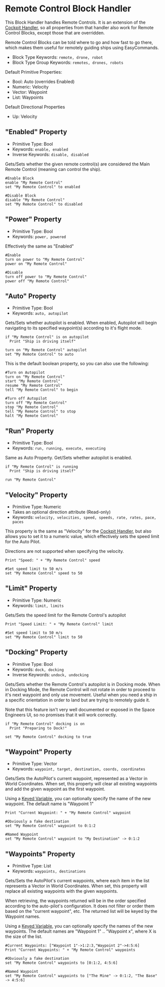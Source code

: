 ﻿# Remote Control Block Handler
This Block Handler handles Remote Controls.  It is an extension of the [Cockpit Handler](https://spaceengineers.merlinofmines.com/EasyCommands/blockHandlers/cockpit "Cockpit Handler"), so all properties from that handler also work for Remote Control Blocks, except those that are overridden.

Remote Control Blocks can be told where to go and how fast to go there, which makes them useful for remotely guiding ships using EasyCommands.

* Block Type Keywords: ```remote, drone, robot```
* Block Type Group Keywords: ```remotes, drones, robots```

Default Primitive Properties:
* Bool: Auto (overrides Enabled)
* Numeric: Velocity
* Vector: Waypoint
* List: Waypoints

Default Directional Properties
* Up: Velocity

## "Enabled" Property
* Primitive Type: Bool
* Keywords: ```enable, enabled```
* Inverse Keywords: ```disable, disabled```

Gets/Sets whether the given remote control(s) are considered the Main Remote Control (meaning can control the ship).

```
#Enable Block
enable "My Remote Control"
set "My Remote Control" to enabled

#Disable Block
disable "My Remote Control"
set "My Remote Control" to disabled
```

## "Power" Property
* Primitive Type: Bool
* Keywords: ```power, powered```

Effectively the same as "Enabled"

```
#Enable
turn on power to "My Remote Control"
power on "My Remote Control"

#Disable
turn off power to "My Remote Control"
power off "My Remote Control"
```

## "Auto" Property
* Primitive Type: Bool
* Keywords: ```auto, autopilot```

Gets/Sets whether autopilot is enabled.  When enabled, Autopilot will begin navigating to its specified waypoint(s) according to it's flight mode.

```
if "My Remote Control" is on autopilot
  Print "Ship is driving itself"

turn on "My Remote Control" autopilot
set "My Remote Control" to auto
```

This is the default boolean property, so you can also use the following:

```
#Turn on Autopilot
turn on "My Remote Control"
start "My Remote Control"
resume "My Remote Control"
tell "My Remote Control" to begin

#Turn off Autopilot
turn off "My Remote Control"
stop "My Remote Control"
tell "My Remote Control" to stop
halt "My Remote Control"
```

## "Run" Property
* Primitive Type: Bool
* Keywords: ```run, running, execute, executing```

Same as Auto Property. Get/Sets whether autopilot is enabled.

```
if "My Remote Control" is running
  Print "Ship is driving itself"

run "My Remote Control"
```

## "Velocity" Property
* Primitive Type: Numeric
* Takes an optional direction attribute (Read-only)
* Keywords: ```velocity, velocities, speed, speeds, rate, rates, pace, paces```

This property is the same as "Velocity" for the [Cockpit Handler](https://spaceengineers.merlinofmines.com/EasyCommands/blockHandlers/cockpit "Cockpit Handler"), but also allows you to set it
to a numeric value, which effectively sets the speed limit for the Auto Pilot.

Directions are not supported when specifying the velocity.

```
Print "Speed: " + "My Remote Control" speed

#Set speed limit to 50 m/s
set "My Remote Control" speed to 50
```

## "Limit" Property
* Primitive Type: Numeric
* Keywords: ```limit, limits```

Gets/Sets the speed limit for the Remote Control's autopilot

```
Print "Speed Limit: " + "My Remote Control" limit

#Set speed limit to 50 m/s
set "My Remote Control" limit to 50
```

## "Docking" Property
* Primitive Type: Bool
* Keywords: ```dock, docking```
* Inverse Keywords: ```undock, undocking```

Gets/Sets whether the Remote Control's autopilot is in Docking mode.  When in Docking Mode, the Remote Control will not rotate in order to proceed to it's next waypoint and only use movement.  Useful when you need a ship in a specific orientation in order to land but are trying to remotely guide it.

Note that this feature isn't very well documented or exposed in the Space Engineers UI, so no promises that it will work correctly.

```
if "My Remote Control" docking is on
  Print "Preparing to Dock!"

set "My Remote Control" docking to true
```

## "Waypoint" Property
* Primitive Type: Vector
* Keywords: ```waypoint, target, destination, coords, coordinates```

Gets/Sets the AutoPilot's current waypoint, represented as a Vector in World Coordinates.  When set, this property will clear all existing waypoints and add the given waypoint as the first waypoint.

Using a [Keyed Variable](https://spaceengineers.merlinofmines.com/EasyCommands/blockHandlers/collections "Collections"), you can optionally specify the name of the new waypoint.  The default name is "Waypoint 1"

```
Print "Current Waypoint: " + "My Remote Control" waypoint

#Obviously a fake destination
set "My Remote Control" waypoint to 0:1:2

#Named Waypoint
set "My Remote Control" waypoint to "My Destination" -> 0:1:2
```

## "Waypoints" Property
* Primitive Type: List
* Keywords: ```waypoints, destinations```

Gets/Sets the AutoPilot's current waypoints, where each item in the list represents a Vector in World Coordinates.  When set, this property will replace all existing waypoints with the given waypoints.

When retrieving, the waypoints returned will be in the order specified according to the auto-pilot's configuration.  It does not filter or order them based on the "current waypoint", etc.  The returned list will be keyed by the Waypoint names.

Using a [Keyed Variable](https://spaceengineers.merlinofmines.com/EasyCommands/blockHandlers/collections "Collections"), you can optionally specify the names of the new waypoints.  The default names are "Waypoint 1" .. "Waypoint x", where X is the size of the list.

```
#Current Waypoints: ["Waypoint 1"->1:2:3,"Waypoint 2"->4:5:6]
Print "Current Waypoints: " + "My Remote Control" waypoints

#Obviously a fake destination
set "My Remote Control" waypoints to [0:1:2, 4:5:6]

#Named Waypoint
set "My Remote Control" waypoints to ["The Mine" -> 0:1:2, "The Base" -> 4:5:6]
```